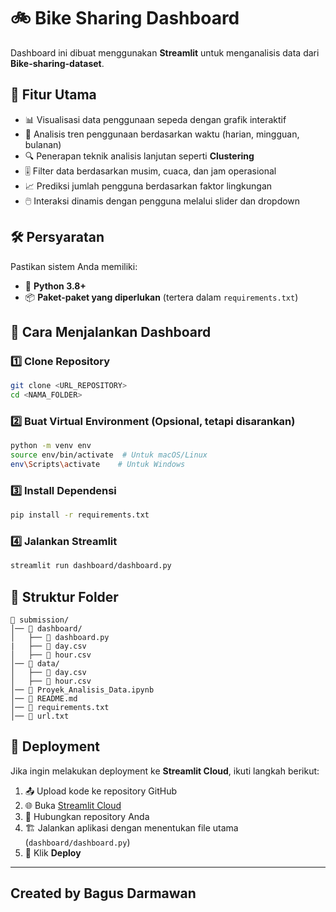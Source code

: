 # 🚲 Bike Sharing Dashboard

Dashboard ini dibuat menggunakan **Streamlit** untuk menganalisis data dari **Bike-sharing-dataset**.

## 📌 Fitur Utama

- 📊 Visualisasi data penggunaan sepeda dengan grafik interaktif
- 📅 Analisis tren penggunaan berdasarkan waktu (harian, mingguan, bulanan)
- 🔍 Penerapan teknik analisis lanjutan seperti **Clustering**
- 🎚️ Filter data berdasarkan musim, cuaca, dan jam operasional
- 📈 Prediksi jumlah pengguna berdasarkan faktor lingkungan
- 🖱️ Interaksi dinamis dengan pengguna melalui slider dan dropdown

## 🛠 Persyaratan

Pastikan sistem Anda memiliki:

- 🐍 **Python 3.8+**
- 📦 **Paket-paket yang diperlukan** (tertera dalam `requirements.txt`)

## 🚀 Cara Menjalankan Dashboard

### 1️⃣ Clone Repository

```bash
git clone <URL_REPOSITORY>
cd <NAMA_FOLDER>
```

### 2️⃣ Buat Virtual Environment (Opsional, tetapi disarankan)

```bash
python -m venv env
source env/bin/activate  # Untuk macOS/Linux
env\Scripts\activate    # Untuk Windows
```

### 3️⃣ Install Dependensi

```bash
pip install -r requirements.txt
```

### 4️⃣ Jalankan Streamlit

```bash
streamlit run dashboard/dashboard.py
```

## 📂 Struktur Folder

```
📁 submission/
│── 📂 dashboard/
│   ├── 📝 dashboard.py
|   ├── 📄 day.csv
│   ├── 📄 hour.csv
│── 📂 data/
│   ├── 📄 day.csv
│   ├── 📄 hour.csv
│── 📄 Proyek_Analisis_Data.ipynb
│── 📄 README.md
│── 📄 requirements.txt
│── 🔗 url.txt
```

## 📌 Deployment

Jika ingin melakukan deployment ke **Streamlit Cloud**, ikuti langkah berikut:

1. 📤 Upload kode ke repository GitHub
2. 🌐 Buka [Streamlit Cloud](https://share.streamlit.io/)
3. 🔗 Hubungkan repository Anda
4. 🏗️ Jalankan aplikasi dengan menentukan file utama (`dashboard/dashboard.py`)
5. 🚀 Klik **Deploy**


---

## Created by Bagus Darmawan

